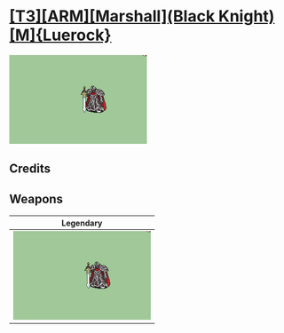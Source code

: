 # [\[T3\]\[ARM\]\[Marshall\]\(Black Knight\)\[M\]{Luerock}](../%5BT3%5D%5BARM%5D%5BMarshall%5D(Black%20Knight)%5BM%5D%7BLuerock%7D)

<img src="./8.%20Legendary%20Sword%20(Alondite)/Legendary_000.png" alt="[T3][ARM][Marshall](Black Knight)[M]{Luerock} standing" />

## Credits



## Weapons


|Legendary |
|  :---: |
| <img alt="Legendary animation" src="./8.%20Legendary%20Sword%20(Alondite)/Legendary.gif" /> |
